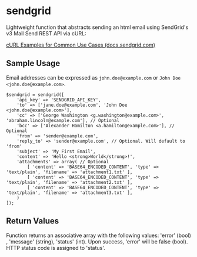 # sendgrid

Lightweight function that abstracts sending an html email using SendGrid's v3 Mail Send REST API via cURL:

[cURL Examples for Common Use Cases (docs.sendgrid.com)](https://docs.sendgrid.com/for-developers/sending-email/curl-examples)


## Sample Usage

Email addresses can be expressed as `john.doe@example.com` or `John Doe <john.doe@example.com>`.

```
$sendgrid = sendgrid([
    'api_key' => 'SENDGRID_API_KEY', 
    'to' => ['jane.doe@example.com', 'John Doe <john.doe@example.com>'],
    'cc' => ['George Washington <g.washington@example.com>', 'abraham.lincoln@example.com'], // Optional
    'bcc' => ['Alexander Hamilton <a.hamilton@example.com>'], // Optional
    'from' => 'sender@example.com',
    'reply_to' => 'sender@example.com', // Optional. Will default to 'from'
    'subject' => 'My First Email',
    'content' => 'Hello <strong>World</strong>!',
    'attachments' => array( // Optional	
        [ 'content' => 'BASE64_ENCODED_CONTENT', 'type' => 'text/plain', 'filename' => 'attachment1.txt' ], 
        [ 'content' => 'BASE64_ENCODED_CONTENT', 'type' => 'text/plain', 'filename' => 'attachment2.txt' ], 
        [ 'content' => 'BASE64_ENCODED_CONTENT', 'type' => 'text/plain', 'filename' => 'attachment3.txt' ], 
    )
]);
```
## Return Values
Function returns an associative array with the following values: 'error' (bool) , 'message' (string), 'status' (int). Upon success, 'error' will be false (bool). HTTP status code is assigned to 'status'.
